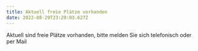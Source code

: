 ```yaml
---
title: Aktuell freie Plätze vorhanden
date: 2022-08-29T23:29:03.627Z
---
```

Aktuell sind freie Plätze vorhanden, bitte melden Sie sich telefonisch oder per Mail